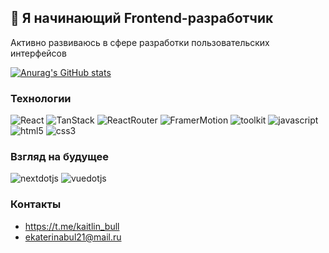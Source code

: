 ## 👋 Я начинающий Frontend-разработчик

Активно развиваюсь в сфере разработки пользовательских интерфейсов

[![Anurag's GitHub stats](https://github-readme-stats.vercel.app/api?username=katlinbulycheva&show_icons=true&hide=stars&theme=radical)](https://github.com/anuraghazra/github-readme-stats)

### Технологии

![React](https://img.shields.io/badge/-React-black?style=for-the-badge&logo=react&logoColor=15e0eb)
![TanStack](https://img.shields.io/badge/-TanStack-black?style=for-the-badge&logo=reactquery&logoColor=yellow)
![ReactRouter](https://img.shields.io/badge/-ReactRouter-black?style=for-the-badge&logo=ReactRouter&logoColor=red)
![FramerMotion](https://img.shields.io/badge/-framer-black?style=for-the-badge&logo=framer&logoColor=f745ee)
![toolkit](https://img.shields.io/badge/-toolkit-black?style=for-the-badge&logo=redux&logoColor=764ABC)
![javascript](https://img.shields.io/badge/-js-black?style=for-the-badge&logo=javascript&logoColor=yellow)
![html5](https://img.shields.io/badge/-html5-black?style=for-the-badge&logo=html5&logoColor=red)
![css3](https://img.shields.io/badge/-css3-black?style=for-the-badge&logo=css3&logoColor=1572B6)

### Взгляд на будущее 
![nextdotjs](https://img.shields.io/badge/-next.js-black?style=for-the-badge&logo=nextdotjs&logoColor=white)
![vuedotjs](https://img.shields.io/badge/-vue.js-black?style=for-the-badge&logo=vuedotjs&logoColor=4FC08D)

### Контакты
- https://t.me/kaitlin_bull
- ekaterinabul21@mail.ru